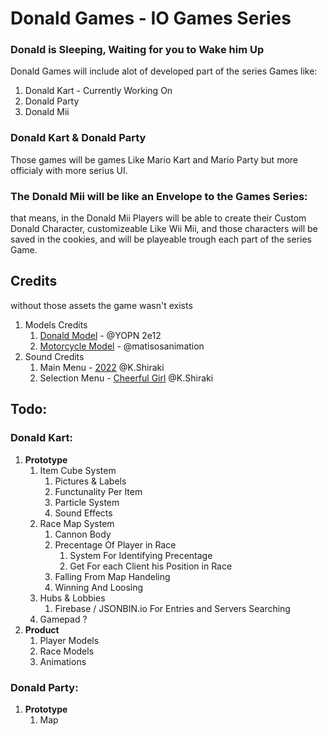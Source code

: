 # Donald Games - IO Games Series
### Donald is Sleeping, Waiting for you to Wake him Up

Donald Games will include alot of developed part of the series Games like:
1. Donald Kart - Currently Working On
2. Donald Party
3. Donald Mii

### Donald Kart & Donald Party 
Those games will be games Like Mario Kart and Mario Party but more officialy with more serius UI.

### The Donald Mii will be like an Envelope to the Games Series:
that means, in the Donald Mii Players will be able to create their Custom Donald Character, customizeable Like Wii Mii, and those characters will be saved in the cookies, and will be playeable trough each part of the series Game.

## Credits
without those assets the game wasn't exists
1. Models Credits
    1. [Donald Model](https://sketchfab.com/3d-models/base-mesh-low-poly-character-84cd6685487949bca626bcfc244d) - @YOPN 2e12
    2. [Motorcycle Model](https://sketchfab.com/3d-models/low-poly-motorcycle-4fc3500e04b14e73b942d85bc948c5e9) - @matisosanimation 
2. Sound Credits
    1. Main Menu - [2022](https://youtu.be/jCia_eCW4ps?si=qh3TvEEyyrB6aM1F) @K.Shiraki
    2. Selection Menu - [Cheerful Girl](https://youtu.be/sPgXN2Ficso?si=Hl7dbmpIitaRj7Xv) @K.Shiraki


## Todo:
### Donald Kart:
1. **Prototype**
    <!-- 1. Three Particle System -->
    1. Item Cube System
        1. Pictures & Labels
        2. Functunality Per Item
        3. Particle System
        4. Sound Effects
    2. Race Map System
        1. Cannon Body
        2. Precentage Of Player in Race
            1. System For Identifying Precentage
            2. Get For each Client his Position in Race
        3. Falling From Map Handeling
        4. Winning And Loosing
    4. Hubs & Lobbies
        1. Firebase / JSONBIN.io For Entries and Servers Searching
    5. Gamepad ?
2. **Product**
    1. Player Models
    2. Race Models
    3. Animations
### Donald Party:
1. **Prototype**
    1. Map
